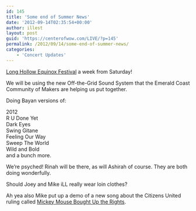 ```yaml
---
id: 145
title: 'Some end of Summer News'
date: '2012-09-14T02:35:54+00:00'
author: illest
layout: post
guid: 'https://centerofwow.com/LIVE/?p=145'
permalink: /2012/09/14/some-end-of-summer-news/
categories:
    - 'Concert Updates'
---
```


[Long Hollow Equinox Festival](http://www.facebook.com/events/102025559945637/ "Equinox Facebook Page") a week from Saturday!

We will be using the new Off-the-Grid Sound System that the Emerald Coast Community of Makers are helping us put together.

Doing Bayan versions of:

2012  
R U Done Yet  
Dark Eyes  
Swing Gitane  
Feeling Our Way  
Sweep The World  
Wild and Bold  
and a bunch more.

We’re psyched! Rinah will be there, as will Ashirah of course. They are both doing wonderfully.

Should Joey and Mike iLL really wear loin clothes?

Ah yea also Mike put up a demo of a new song about the Citizens United ruling called [Mickey Mouse Bought Up the Rights](http://soundcloud.com/madhappy/mickey-mouse-bought-up-the "Mickey Mouse Bought Up the Rights").